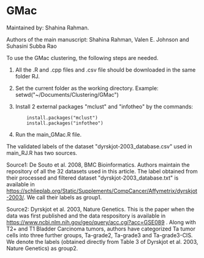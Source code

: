 # GMac 
Maintained by: Shahina Rahman.

Authors of the main manuscript: Shahina Rahman, Valen E. Johnson and Suhasini Subba Rao

To use the GMac clustering, the following steps are needed. 

1. All the .R  and .cpp files and .csv file should be downloaded in the same folder RJ. 
2. Set the current folder as the working directory.  Example: setwd("~/Documents/Clustering/GMac")
3. Install 2 external packages "mclust" and "infotheo" by the commands: 
           
           install.packages("mclust")
           install.packages("infotheo")
           
4. Run the main_GMac.R file. 



The validated labels of the dataset "dyrskjot-2003_database.csv" used in main_RJ.R has two sources. 

Source1:  De Souto et al. 2008, BMC Bioinformatics. Authors maintain the repository of all the 32 datasets used in this article. The label obtained from their processed and filtered dataset "dyrskjot-2003_database.txt" is available in https://schlieplab.org/Static/Supplements/CompCancer/Affymetrix/dyrskjot-2003/. We call their labels as group1.

Source2:  Dyrskjot et al. 2003, Nature Genetics. This is the paper when the data was first published and the data respository is available in https://www.ncbi.nlm.nih.gov/geo/query/acc.cgi?acc=GSE089 . Along with T2+ and T1 Bladder Carcinoma tumors, authors have categorized Ta tumor cells into three further groups, Ta-grade2, Ta-grade3 and Ta-grade3-CIS. We denote the labels (obtained directly from Table 3 of Dyrskjot et al. 2003, Nature Genetics) as group2.
